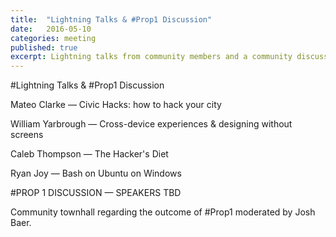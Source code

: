 ```yaml
---
title:  "Lightning Talks & #Prop1 Discussion"
date:   2016-05-10
categories: meeting
published: true
excerpt: Lightning talks from community members and a community discussion on Prop1
---
```

#Lightning Talks & #Prop1 Discussion

Mateo Clarke — Civic Hacks: how to hack your city

William Yarbrough — Cross-device experiences & designing without screens

Caleb Thompson — The Hacker's Diet

Ryan Joy — Bash on Ubuntu on Windows

#PROP 1 DISCUSSION — SPEAKERS TBD

Community townhall regarding the outcome of #Prop1 moderated by Josh Baer.
